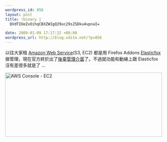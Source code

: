 ```yaml
--- 
wordpress_id: 856
layout: post
title: !binary |
  QVdTIOeZvOihqCBXZWIgQ29uc29sZSDku4vpnaI=

date: 2009-01-09 17:17:22 +08:00
wordpress_url: http://blog.xdite.net/?p=856
---
```

以往大家租 <a href="http://aws.amazon.com/">Amazon Web Service</a>(S3, EC2) 都是用 Firefox Addons <a href="http://developer.amazonwebservices.com/connect/entry.jspa?externalID=609">Elasticfox</a> 做管理，現在官方終於出了<a href="https://console.aws.amazon.com/">後臺管理介面</a>了。不過就功能和動線上跟 Elasticfox 沒有差很多就是了 ...

<a href="http://www.flickr.com/photos/xdite/3181244235/" title="Flickr 上 xdite 的 AWS Console - EC2"><img src="http://farm4.static.flickr.com/3358/3181244235_041a503b0a.jpg" width="500" height="204" alt="AWS Console - EC2" /></a>
